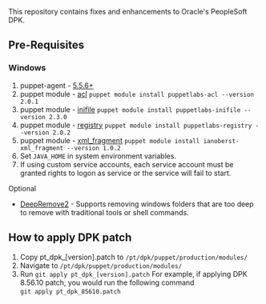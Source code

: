 This repository contains fixes and enhancements to Oracle's PeopleSoft DPK.

## Pre-Requisites

### Windows
1. puppet-agent - [5.5.6+](http://downloads.puppetlabs.com/windows/puppet/)
2. puppet module - [acl](https://forge.puppet.com/puppetlabs/acl)
 `puppet module install puppetlabs-acl --version 2.0.1`
3. puppet module - [inifile](https://forge.puppet.com/puppetlabs/inifile)
`puppet module install puppetlabs-inifile --version 2.3.0`
4. puppet module - [registry](https://forge.puppet.com/puppetlabs/registry)
`puppet module install puppetlabs-registry --version 2.0.2`
5. puppet module - [xml_fragment](https://forge.puppet.com/ianoberst/xml_fragment)
`puppet module install ianoberst-xml_fragment --version 1.0.2`  
6. Set `JAVA_HOME` in system environment variables.
7. If using custom service accounts, each service account must be granted rights to logon as service or the service will fail to start.

Optional 
* [DeepRemove2](https://github.com/juanpablojofre/deepremove) - Supports removing windows folders that are too deep to remove with traditional tools or shell commands.

## How to apply DPK patch
1. Copy pt_dpk_[version].patch to `/pt/dpk/puppet/production/modules/`
2. Navigate to `/pt/dpk/puppet/production/modules/`
3. Run `git apply pt_dpk_[version].patch`
For example, if applying DPK 8.56.10 patch, you would run the following command  
`git apply pt_dpk_85610.patch`
